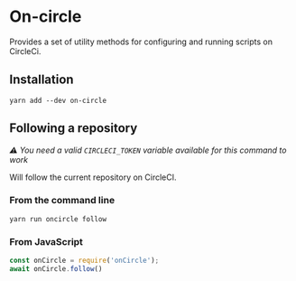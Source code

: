 # On-circle

Provides a set of utility methods for configuring and running scripts on
CircleCi. 

## Installation

```
yarn add --dev on-circle
```

## Following a repository

_⚠ You need a valid `CIRCLECI_TOKEN` variable available for this command to
work_

Will follow the current repository on CircleCI.

### From the command line

`yarn run oncircle follow`

### From JavaScript

```js
const onCircle = require('onCircle');
await onCircle.follow()
```
